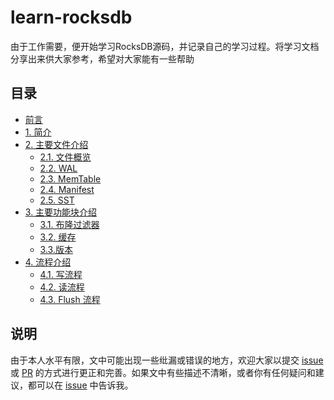 # learn-rocksdb

由于工作需要，便开始学习RocksDB源码，并记录自己的学习过程。将学习文档分享出来供大家参考，希望对大家能有一些帮助

## 目录

- [前言](https://github.com/LiuRuoyu01/learn-rocksdb/blob/main/introduction.md)
- [1. 简介](./ch01/RocksDB_Introduction.md)
- [2. 主要文件介绍](./ch02)
  - [2.1. 文件概览](./ch02/RocksDB_Files.md)
  - [2.2. WAL](./ch02/RocksDB_WAL.md)
  - [2.3. MemTable](/ch02/RocksDB_MemTable.md)
  - [2.4. Manifest](/ch02/RocksDB_Manifest.md)
  - [2.5. SST](/ch02/RocksDB_SST.md)
- [3. 主要功能块介绍](./ch03)
  - [3.1. 布隆过滤器](./ch03/RocksDB_BloomFilter.md)
  - [3.2. 缓存](./ch03/RocksDB_Cache.md)
  - [3.3.版本](./ch03/RocksDB_Version.md)
- [4. 流程介绍](./ch04)
  - [4.1. 写流程](./ch04/RocksDB_Write.md)
  - [4.2. 读流程](./ch04/RocksDB_Read.md)
  - [4.3. Flush 流程](./ch04/RocksDB_Flush.md)
  


## 说明

由于本人水平有限，文中可能出现一些纰漏或错误的地方，欢迎大家以提交 [issue](https://github.com/lry22221111/learn-rocksdb/issues) 或 [PR](https://github.com/lry22221111/learn-rocksdb/pulls) 的方式进行更正和完善。如果文中有些描述不清晰，或者你有任何疑问和建议，都可以在 [issue](https://github.com/lry22221111/learn-rocksdb/issues) 中告诉我。